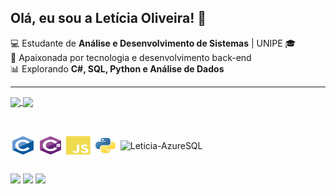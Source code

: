 ## Olá, eu sou a Letícia Oliveira! 👋

💻 Estudante de **Análise e Desenvolvimento de Sistemas** | UNIPE 🎓  
🚀 Apaixonada por tecnologia e desenvolvimento back-end  
📊 Explorando **C#, SQL, Python e Análise de Dados**  

---



<a href="https://github.com/LeticiaOliveira002/github-readme-stats">
  <img height=200 align="center" src="https://github-readme-stats.vercel.app/api?username=LeticiaOliveira002&theme=radical" />
</a>
<a href="https://github.com/anuraghazra/convoychat">
  <img height=200 align="center" src="https://github-readme-stats.vercel.app/api/top-langs?username=LeticiaOliveira002&layout=compact&langs_count=8&card_width=320&theme=radical" />
</a>

##


<div style="display: inline_block"><br>

<img align="center" alt="Leticia-C" height="30" width="40" src="https://raw.githubusercontent.com/devicons/devicon/master/icons/c/c-original.svg">
  <img align="center" alt="Leticia-Csharp" height="30" width="40" src="https://raw.githubusercontent.com/devicons/devicon/master/icons/csharp/csharp-original.svg">
  <img align="center" alt="Leticia-Js" height="30" width="40" src="https://raw.githubusercontent.com/devicons/devicon/master/icons/javascript/javascript-plain.svg">
  <img align="center" alt="Leticia-Python" height="30" width="40" src="https://raw.githubusercontent.com/devicons/devicon/master/icons/python/python-original.svg">
  <img align="center" alt="Leticia-AzureSQL" height="30" width="40" src="https://cdn.jsdelivr.net/gh/devicons/devicon/icons/azuresqldatabase/azuresqldatabase-original.svg">

  
</div>

##

<div> 
  <a href="https://instagram.com/rafaballerini" target="_blank"><img src="https://img.shields.io/badge/-Instagram-%23E4405F?style=for-the-badge&logo=instagram&logoColor=white" target="_blank"></a>
  <a href = "le41853234@gmail.com"><img src="https://img.shields.io/badge/-Gmail-%23333?style=for-the-badge&logo=gmail&logoColor=white" target="_blank"></a>
 <a href="https://www.linkedin.com/in/leticia-oliveira-3913312b6/" target="_blank"><img src="https://img.shields.io/badge/-LinkedIn-%230077B5?style=for-the-badge&logo=linkedin&logoColor=white" target="_blank"></a>

  
</div>
